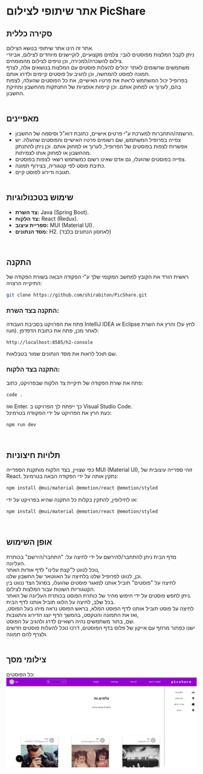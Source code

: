 # אתר שיתופי לצילום PicShare
## סקירה כללית
אתר זה הינו אתר שיתופי בנושא הצילום. <br>
ניתן לקבל המלצות מפוסטים לגבי: צלמים מקצועיים, לוקיישנים מיוחדים לצילום, אביזרי צילום להשכרה/למכירה, וכן טיפים לצילום מהמומחים.<br>
משתמשים שרשומים לאתר יכולים להעלות פוסטים עם המלצות בנושאים אלה, לצרף תמונה לפוסט להמחשה, וכן להגיב על פוסטים קיימים ולדרג אותם.<br>
בפרופיל יכול המשתמש לראות את פרטיו האישיים, את כל הפוסטים שהעלה, לצפות בהם, לערוך או למחוק אותם. וכן קיימות אופציות של התנתקות מהחשבון ומחיקת החשבון.<br><br>
## מאפיינים
- הרשמה/התחברות למערכת ע"י פרטים אישיים, כתובת דוא"ל וסיסמה של החשבון.
- צפייה בפרופיל המשתמש, שם רשומים פרטיו האישיים והפוסטים שהעלה. יש אפשרות לצפות בפוסטים של הפרופיל, לערוך או למחוק אותם. וכן ניתן להתנתק מהחשבון או למחוק אותו לצמיתות.
- צפייה בפוסטים שהועלו, גם אדם שאינו רשום כמשתמש רשאי לצפות בפוסטים.
- כתיבת פוסט לפי קטגוריה, בצירוף תמונה.
- תגובה ודירוג לפוסט קיים.
  <br><br>
## שימוש בטכנולוגיות
- **צד השרת:** Java (Spring Boot).
- **צד הלקוח:** React (Redux).
- **ספריית עיצוב:** MUI (Material UI).
- **מסד הנתונים:** H2. (לאחסון הנתונים בלבד)
<br>

 ## התקנה
 ראשית הורד את הקובץ למחשב המקומי שלך ע"י הפקודה הבאה בשורת הפקודה של התיקייה הרצויה:
 ```bash
git clone https://github.com/shirabiton/PicShare.git
```

### התקנה בצד השרת: 
פתח את הפרויקט בסביבת העבודה IntelliJ IDEA או Eclipse והרץ את השרת (לחץ על run).
לאחר מכן, פתח את כתובת הדפדפן:
```bash
http://localhost:8585/h2-console
```
שם תוכל לראות את מסד הנתונים שמור בטבלאות.

### התקנה בצד הלקוח:
פתח את שורת הפקודה של תיקיית צד הלקוח שבפרויקט, כתוב:
```bash
code .
```
ואז Enter. כך ייפתח לך הפרויקט ב Visual Studio Code. <br>
כעת הרץ את הפרויקט על ידי הפקוודה בטרמינל: 
```bash
npm run dev
```
<br>

  ## תלויות חיצוניות
  כפי שצויין, בצד הלקוח מותקנת הספרייה MUI (Material UI), זוהי ספרייה עיצובית של React.
  נתקין אותה על ידי הפקודה הבאה בטרמינל:
```bash
npm install @mui/material @emotion/react @emotion/styled
```
או לחילופין, להתקין בקלות כל התקנה שהיא בפרויקט על ידי:
```bash
npm install @mui/material @emotion/react @emotion/styled
```
<br>

## אופן השימוש
מדף הבית ניתן להתחבר/להירשם על ידי לחיצה על: "התחבר/הירשם" בכותרת העליונה. <br>
נוכל לנווט ל"קצת עלינו" לדף אודות האתר, <br>
וכן, לנווט לפרופיל שלנו בלחיצה על האווטאר של החשבון שלנו. <br>
לחיצה על "פוסטים" תוביל אותנו למאגר פוסטים שהועלו, בסרגל הצד ננווט בין הקטגוריות השונות עבור המלצות לצילום. <br>
ניתן לחפש פוסטים על ידי חיפוש מהיר של כותרת הפוסט בכותרת העליונה של האתר. <br>
בכל שלב, לחיצה על הלוגו תוביל אותנו לדף הבית. <br>
לחיצה על פוסט תוביל אותנו לדף הפוסט המלא, בראש הפוסט נראה מיהו בעל הפוסט, ואז את התמונה והטקסט, בהמשך הדף יוצג הדירוג והתגובות, <br>
שם, בתור משתמשים נהיה רשאיים לדרג ולהגיב על הפוסט. <br>
ישנו כפתור מרחף עם אייקון של פלוס בדף הפוסטים, דרכו נוכל להעלות פוסטים חדשים ולצרף להם תמונה. <br><br>

## צילומי מסך

כל הפוסטים:
![posts](web/src/Docs/Screenshots/posts.png)

